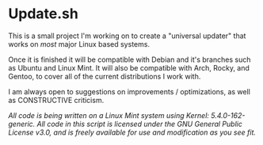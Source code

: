 # Update.sh

This is a small project I'm working on to create a "universal updater" that works on *most* major Linux based systems.

Once it is finished it will be compatible with Debian and it's branches such as Ubuntu and Linux Mint. It will also be compatible with Arch, Rocky, and Gentoo, to cover all of the current distributions I work with. 

I am always open to suggestions on improvements / optimizations, as well as CONSTRUCTIVE criticism.

*All code is being written on a Linux Mint system using Kernel: 5.4.0-162-generic. All code in this script is licensed under the GNU General Public License v3.0, and is freely available for use and modification as you see fit.*

